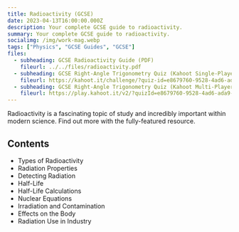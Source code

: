 ```yaml
---
title: Radioactivity (GCSE)
date: 2023-04-13T16:00:00.000Z
description: Your complete GCSE guide to radioactivity.
summary: Your complete GCSE guide to radioactivity.
socialimg: /img/work-mag.webp
tags: ["Physics", "GCSE Guides", "GCSE"]
files:
  - subheading: GCSE Radioactivity Guide (PDF)
    fileurl: ../../files/radioactivity.pdf
  - subheading: GCSE Right-Angle Trigonometry Quiz (Kahoot Single-Player)
    fileurl: https://kahoot.it/challenge/?quiz-id=e8679760-9528-4ad6-ada9-0324786bba4f&single-player=true
  - subheading: GCSE Right-Angle Trigonometry Quiz (Kahoot Multi-Player)
    fileurl: https://play.kahoot.it/v2/?quizId=e8679760-9528-4ad6-ada9-0324786bba4f
---
```


Radioactivity is a fascinating topic of study and incredibly important within modern science. Find out more with the fully-featured resource.

## Contents

- Types of Radioactivity
- Radiation Properties
- Detecting Radiation
- Half-Life
- Half-Life Calculations
- Nuclear Equations
- Irradiation and Contamination
- Effects on the Body
- Radiation Use in Industry
